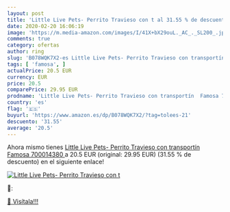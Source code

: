 ```yaml
---
layout: post
title: 'Little Live Pets- Perrito Travieso con t al 31.55 % de descuento'
date: 2020-02-20 16:06:19
image: 'https://m.media-amazon.com/images/I/41X+bX29ouL._AC_._SL200_.jpg'
comments: true
category: ofertas
author: ring
slug: 'B078WQK7X2-es Little Live Pets- Perrito Travieso con transportín Famosa...'
tags: [ 'famosa', ]
actualPrice: 20.5 EUR
currency: EUR
price: 20.5
comparePrice: 29.95 EUR
prodname: 'Little Live Pets- Perrito Travieso con transportín  Famosa 700014380 '
country: 'es'
flag: '🇪🇸'
buyurl: 'https://www.amazon.es/dp/B078WQK7X2/?tag=tolees-21'
descuento: '31.55'
average: '20.5'
---
```


Ahora mismo tienes [Little Live Pets- Perrito Travieso con transportín  Famosa 700014380 ](https://www.amazon.es/dp/B078WQK7X2/?tag=tolees-21) a 20.5 EUR (original: 29.95 EUR) (31.55 %  de descuento) en el siguiente enlace!

[![Little Live Pets- Perrito Travieso con t](https://m.media-amazon.com/images/I/41X+bX29ouL._AC_._SL200_.jpg)](https://www.amazon.es/dp/B078WQK7X2/?tag=tolees-21)

🔎:


[🛒 Visítala!!!](https://www.amazon.es/dp/B078WQK7X2/?tag=tolees-21)
